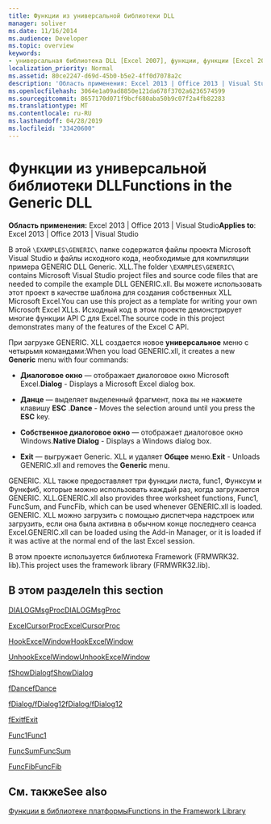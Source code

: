 ```yaml
---
title: Функции из универсальной библиотеки DLL
manager: soliver
ms.date: 11/16/2014
ms.audience: Developer
ms.topic: overview
keywords:
- универсальная библиотека DLL [Excel 2007], функции, функции [Excel 2007], Общая библиотека DLL
localization_priority: Normal
ms.assetid: 80ce2247-d69d-45b0-b5e2-4ff0d7078a2c
description: 'Область применения: Excel 2013 | Office 2013 | Visual Studio'
ms.openlocfilehash: 3064e1a09ad8850e121da678f3702a6236574599
ms.sourcegitcommit: 8657170d071f9bcf680aba50b9c07f2a4fb82283
ms.translationtype: MT
ms.contentlocale: ru-RU
ms.lasthandoff: 04/28/2019
ms.locfileid: "33420600"
---
```

# <a name="functions-in-the-generic-dll"></a><span data-ttu-id="36c2d-104">Функции из универсальной библиотеки DLL</span><span class="sxs-lookup"><span data-stu-id="36c2d-104">Functions in the Generic DLL</span></span>

 <span data-ttu-id="36c2d-105">**Область применения:** Excel 2013 | Office 2013 | Visual Studio</span><span class="sxs-lookup"><span data-stu-id="36c2d-105">**Applies to**: Excel 2013 | Office 2013 | Visual Studio</span></span> 
  
<span data-ttu-id="36c2d-106">В этой `\EXAMPLES\GENERIC\` папке содержатся файлы проекта Microsoft Visual Studio и файлы исходного кода, необходимые для компиляции примера GENERIC DLL Generic. XLL.</span><span class="sxs-lookup"><span data-stu-id="36c2d-106">The folder  `\EXAMPLES\GENERIC\` contains Microsoft Visual Studio project files and source code files that are needed to compile the example DLL GENERIC.xll.</span></span> <span data-ttu-id="36c2d-107">Вы можете использовать этот проект в качестве шаблона для создания собственных XLL Microsoft Excel.</span><span class="sxs-lookup"><span data-stu-id="36c2d-107">You can use this project as a template for writing your own Microsoft Excel XLLs.</span></span> <span data-ttu-id="36c2d-108">Исходный код в этом проекте демонстрирует многие функции API C для Excel.</span><span class="sxs-lookup"><span data-stu-id="36c2d-108">The source code in this project demonstrates many of the features of the Excel C API.</span></span> 
  
<span data-ttu-id="36c2d-109">При загрузке GENERIC. XLL создается новое **универсальное** меню с четырьмя командами:</span><span class="sxs-lookup"><span data-stu-id="36c2d-109">When you load GENERIC.xll, it creates a new **Generic** menu with four commands:</span></span> 
  
- <span data-ttu-id="36c2d-110">**Диалоговое окно** — отображает диалоговое окно Microsoft Excel.</span><span class="sxs-lookup"><span data-stu-id="36c2d-110">**Dialog** - Displays a Microsoft Excel dialog box.</span></span> 
    
- <span data-ttu-id="36c2d-111">**Данце** — выделяет выделенный фрагмент, пока вы не нажмете клавишу **ESC** .</span><span class="sxs-lookup"><span data-stu-id="36c2d-111">**Dance** - Moves the selection around until you press the **ESC** key.</span></span> 
    
- <span data-ttu-id="36c2d-112">**Собственное диалоговое окно** — отображает диалоговое окно Windows.</span><span class="sxs-lookup"><span data-stu-id="36c2d-112">**Native Dialog** - Displays a Windows dialog box.</span></span> 
    
- <span data-ttu-id="36c2d-113">**Exit** — выгружает Generic. XLL и удаляет **Общее** меню.</span><span class="sxs-lookup"><span data-stu-id="36c2d-113">**Exit** - Unloads GENERIC.xll and removes the **Generic** menu.</span></span> 
    
<span data-ttu-id="36c2d-114">GENERIC. XLL также предоставляет три функции листа, func1, Функсум и Функфиб, которые можно использовать каждый раз, когда загружается GENERIC. XLL.</span><span class="sxs-lookup"><span data-stu-id="36c2d-114">GENERIC.xll also provides three worksheet functions, Func1, FuncSum, and FuncFib, which can be used whenever GENERIC.xll is loaded.</span></span> <span data-ttu-id="36c2d-115">GENERIC. XLL можно загрузить с помощью диспетчера надстроек или загрузить, если она была активна в обычном конце последнего сеанса Excel.</span><span class="sxs-lookup"><span data-stu-id="36c2d-115">GENERIC.xll can be loaded using the Add-in Manager, or it is loaded if it was active at the normal end of the last Excel session.</span></span>
  
<span data-ttu-id="36c2d-116">В этом проекте используется библиотека Framework (FRMWRK32. lib).</span><span class="sxs-lookup"><span data-stu-id="36c2d-116">This project uses the framework library (FRMWRK32.lib).</span></span>
  
## <a name="in-this-section"></a><span data-ttu-id="36c2d-117">В этом разделе</span><span class="sxs-lookup"><span data-stu-id="36c2d-117">In this section</span></span>

[<span data-ttu-id="36c2d-118">DIALOGMsgProc</span><span class="sxs-lookup"><span data-stu-id="36c2d-118">DIALOGMsgProc</span></span>](dialogmsgproc.md)
  
[<span data-ttu-id="36c2d-119">ExcelCursorProc</span><span class="sxs-lookup"><span data-stu-id="36c2d-119">ExcelCursorProc</span></span>](excelcursorproc.md)
  
[<span data-ttu-id="36c2d-120">HookExcelWindow</span><span class="sxs-lookup"><span data-stu-id="36c2d-120">HookExcelWindow</span></span>](hookexcelwindow.md)
  
[<span data-ttu-id="36c2d-121">UnhookExcelWindow</span><span class="sxs-lookup"><span data-stu-id="36c2d-121">UnhookExcelWindow</span></span>](unhookexcelwindow.md)
  
[<span data-ttu-id="36c2d-122">fShowDialog</span><span class="sxs-lookup"><span data-stu-id="36c2d-122">fShowDialog</span></span>](fshowdialog.md)
  
[<span data-ttu-id="36c2d-123">fDance</span><span class="sxs-lookup"><span data-stu-id="36c2d-123">fDance</span></span>](fdance.md)
  
[<span data-ttu-id="36c2d-124">fDialog/fDialog12</span><span class="sxs-lookup"><span data-stu-id="36c2d-124">fDialog/fDialog12</span></span>](fdialog-fdialog12.md)
  
[<span data-ttu-id="36c2d-125">fExit</span><span class="sxs-lookup"><span data-stu-id="36c2d-125">fExit</span></span>](fexit.md)
  
[<span data-ttu-id="36c2d-126">Func1</span><span class="sxs-lookup"><span data-stu-id="36c2d-126">Func1</span></span>](func1.md)
  
[<span data-ttu-id="36c2d-127">FuncSum</span><span class="sxs-lookup"><span data-stu-id="36c2d-127">FuncSum</span></span>](funcsum.md)
  
[<span data-ttu-id="36c2d-128">FuncFib</span><span class="sxs-lookup"><span data-stu-id="36c2d-128">FuncFib</span></span>](funcfib.md)
  
## <a name="see-also"></a><span data-ttu-id="36c2d-129">См. также</span><span class="sxs-lookup"><span data-stu-id="36c2d-129">See also</span></span>



[<span data-ttu-id="36c2d-130">Функции в библиотеке платформы</span><span class="sxs-lookup"><span data-stu-id="36c2d-130">Functions in the Framework Library</span></span>](functions-in-the-framework-library.md)

